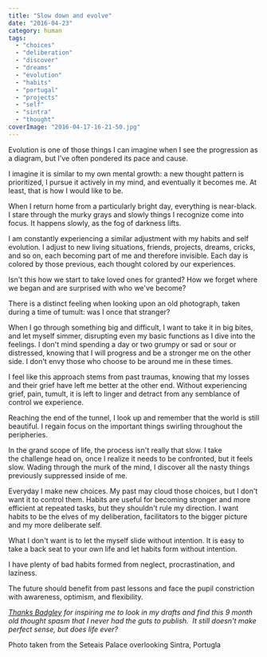 ```yaml
---
title: "Slow down and evolve"
date: "2016-04-23"
category: human
tags:
  - "choices"
  - "deliberation"
  - "discover"
  - "dreams"
  - "evolution"
  - "habits"
  - "portugal"
  - "projects"
  - "self"
  - "sintra"
  - "thought"
coverImage: "2016-04-17-16-21-50.jpg"
---
```


Evolution is one of those things I can imagine when I see the progression as a diagram, but I've often pondered its pace and cause.

I imagine it is similar to my own mental growth: a new thought pattern is prioritized, I pursue it actively in my mind, and eventually it becomes me. At least, that is how I would like to be.

When I return home from a particularly bright day, everything is near-black. I stare through the murky grays and slowly things I recognize come into focus. It happens slowly, as the fog of darkness lifts.

I am constantly experiencing a similar adjustment with my habits and self evolution. I adjust to new living situations, friends, projects, dreams, cricks, and so on, each becoming part of me and therefore invisible. Each day is colored by those previous, each thought colored by our experiences.

Isn't this how we start to take loved ones for granted? How we forget where we began and are surprised with who we've become?

There is a distinct feeling when looking upon an old photograph, taken during a time of tumult: was I once that stranger?

When I go through something big and difficult, I want to take it in big bites, and let myself simmer, disrupting even my basic functions as I dive into the feelings. I don't mind spending a day or two grumpy or sad or sour or distressed, knowing that I will progress and be a stronger me on the other side. I don't envy those who choose to be around me in these times.

I feel like this approach stems from past traumas, knowing that my losses and their grief have left me better at the other end. Without experiencing grief, pain, tumult, it is left to linger and detract from any semblance of control we experience.

Reaching the end of the tunnel, I look up and remember that the world is still beautiful. I regain focus on the important things swirling throughout the peripheries.

In the grand scope of life, the process isn't really that slow. I take the challenge head on, once I realize it needs to be confronted, but it feels slow. Wading through the murk of the mind, I discover all the nasty things previously suppressed inside of me.

Everyday I make new choices. My past may cloud those choices, but I don't want it to control them. Habits are useful for becoming stronger and more efficient at repeated tasks, but they shouldn't rule my direction. I want habits to be the elves of my deliberation, facilitators to the bigger picture and my more deliberate self.

What I don't want is to let the myself slide without intention. It is easy to take a back seat to your own life and let habits form without intention.

I have plenty of bad habits formed from neglect, procrastination, and laziness.

The future should benefit from past lessons and face the pupil constriction with awareness, optimism, and flexibility.

_[Thanks Badgley](https://andreabadgley.com/2016/04/23/how-to-nudge-towards-self-motivation/) for inspiring me to look in my drafts and find this 9 month old thought spasm that I never had the guts to publish.  It still doesn't make perfect sense, but does life ever?_

Photo taken from the Seteais Palace overlooking Sintra, Portugla
